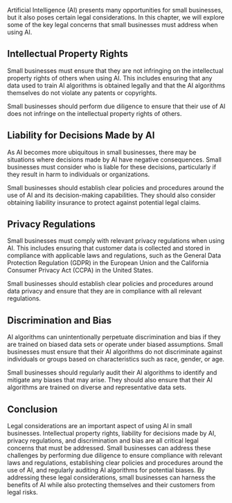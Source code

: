 
Artificial Intelligence (AI) presents many opportunities for small businesses, but it also poses certain legal considerations. In this chapter, we will explore some of the key legal concerns that small businesses must address when using AI.

Intellectual Property Rights
----------------------------

Small businesses must ensure that they are not infringing on the intellectual property rights of others when using AI. This includes ensuring that any data used to train AI algorithms is obtained legally and that the AI algorithms themselves do not violate any patents or copyrights.

Small businesses should perform due diligence to ensure that their use of AI does not infringe on the intellectual property rights of others.

Liability for Decisions Made by AI
----------------------------------

As AI becomes more ubiquitous in small businesses, there may be situations where decisions made by AI have negative consequences. Small businesses must consider who is liable for these decisions, particularly if they result in harm to individuals or organizations.

Small businesses should establish clear policies and procedures around the use of AI and its decision-making capabilities. They should also consider obtaining liability insurance to protect against potential legal claims.

Privacy Regulations
-------------------

Small businesses must comply with relevant privacy regulations when using AI. This includes ensuring that customer data is collected and stored in compliance with applicable laws and regulations, such as the General Data Protection Regulation (GDPR) in the European Union and the California Consumer Privacy Act (CCPA) in the United States.

Small businesses should establish clear policies and procedures around data privacy and ensure that they are in compliance with all relevant regulations.

Discrimination and Bias
-----------------------

AI algorithms can unintentionally perpetuate discrimination and bias if they are trained on biased data sets or operate under biased assumptions. Small businesses must ensure that their AI algorithms do not discriminate against individuals or groups based on characteristics such as race, gender, or age.

Small businesses should regularly audit their AI algorithms to identify and mitigate any biases that may arise. They should also ensure that their AI algorithms are trained on diverse and representative data sets.

Conclusion
----------

Legal considerations are an important aspect of using AI in small businesses. Intellectual property rights, liability for decisions made by AI, privacy regulations, and discrimination and bias are all critical legal concerns that must be addressed. Small businesses can address these challenges by performing due diligence to ensure compliance with relevant laws and regulations, establishing clear policies and procedures around the use of AI, and regularly auditing AI algorithms for potential biases. By addressing these legal considerations, small businesses can harness the benefits of AI while also protecting themselves and their customers from legal risks.
